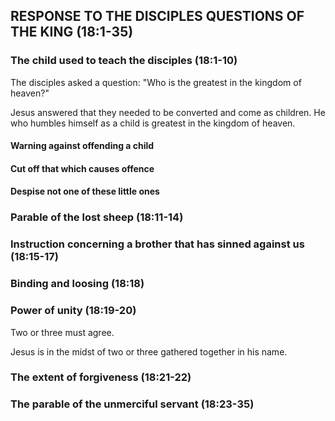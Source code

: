 ## RESPONSE TO THE DISCIPLES QUESTIONS OF THE KING (18:1-35)

### The child used to teach the disciples (18:1-10)

The disciples asked a question: "Who is the greatest in the kingdom of heaven?"

Jesus answered that they needed to be converted and come as children. He who humbles himself as a child is greatest in the kingdom of heaven.

#### Warning against offending a child

#### Cut off that which causes offence

#### Despise not one of these little ones

### Parable of the lost sheep (18:11-14)

### Instruction concerning a brother that has sinned against us (18:15-17)

### Binding and loosing (18:18)

### Power of unity (18:19-20)

Two or three must agree.

Jesus is in the midst of two or three gathered together in his name.

### The extent of forgiveness (18:21-22)

### The parable of the unmerciful servant (18:23-35) 